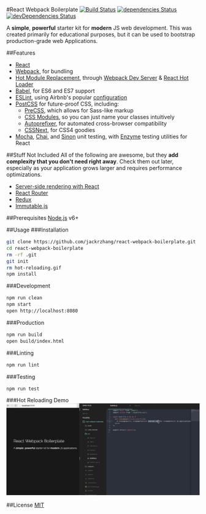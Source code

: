 #React Webpack Boilerplate
[![Build Status](https://travis-ci.org/jackrzhang/react-webpack-boilerplate.svg?branch=master)](https://travis-ci.org/jackrzhang/react-webpack-boilerplate)
[![dependencies Status](https://david-dm.org/jackrzhang/react-webpack-boilerplate/status.svg)](https://david-dm.org/jackrzhang/react-webpack-boilerplate)
[![devDependencies Status](https://david-dm.org/jackrzhang/react-webpack-boilerplate/dev-status.svg)](https://david-dm.org/jackrzhang/react-webpack-boilerplate?type=dev)

A **simple**, **powerful** starter kit for **modern** JS web development. This was created primarily for educational purposes, but it can be used to bootstrap production-grade web Applications.

##Features
* [React](https://facebook.github.io/react/)
* [Webpack](http://webpack.github.io/docs/), for bundling
* [Hot Module Replacement](https://webpack.github.io/docs/hot-module-replacement.html), through [Webpack Dev Server](https://webpack.github.io/docs/webpack-dev-server.html) & [React Hot Loader](https://github.com/gaearon/react-hot-loader)
* [Babel](https://babeljs.io/), for ES6 and ES7 support
* [ESLint](http://eslint.org/), using Airbnb's popular [configuration](https://github.com/airbnb/javascript/tree/master/packages/eslint-config-airbnb)
* [PostCSS](http://postcss.org/) for future-proof CSS, including:
  * [PreCSS](https://github.com/jonathantneal/precss), which allows for Sass-like markup
  * [CSS Modules](https://github.com/css-modules/css-modules), so you can just name your classes intuitively
  * [Autoprefixer](https://github.com/postcss/autoprefixer), for automated cross-browser compatibility
  * [CSSNext](http://cssnext.io/), for CSS4 goodies
* [Mocha](http://mochajs.org/), [Chai](http://chaijs.com/), and [Sinon](http://sinonjs.org/) unit testing, with [Enzyme](http://airbnb.io/enzyme/) testing utilities for React

##Stuff Not Included
All of the following are awesome, but they **add complexity that you don't need right away**. Check them out later, especially as your application grows larger and requires performance optimizations.
* [Server-side rendering with React](http://jamesknelson.com/universal-react-youre-doing-it-wrong/)
* [React Router](https://github.com/reactjs/react-router)
* [Redux](http://redux.js.org/)
* [Immutable.js](https://facebook.github.io/immutable-js/)

##Prerequisites
[Node.js](https://nodejs.org) v6+

##Usage
###Installation
```sh
git clone https://github.com/jackrzhang/react-webpack-boilerplate.git
cd react-webpack-boilerplate
rm -rf .git
git init
rm hot-reloading.gif
npm install
```

###Development
```sh
npm run clean
npm start
open http://localhost:8080
```

###Production
```sh
npm run build
open build/index.html
```

###Linting
```sh
npm run lint
```

###Testing
```sh
npm run test
```

###Hot Reloading Demo
![test](hot-reloading.gif)

##License
[MIT](https://github.com/jackrzhang/react-webpack-boilerplate/blob/master/LICENSE)
